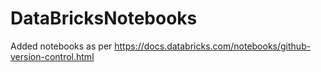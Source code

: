 # DataBricksNotebooks

Added notebooks as per 
https://docs.databricks.com/notebooks/github-version-control.html
